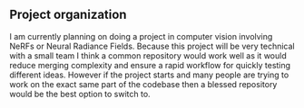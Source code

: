 ## Project organization
I am currently planning on doing a project in computer vision involving NeRFs or Neural Radiance Fields. Because this project will be very technical with a small team I think a common repository would work well as it would reduce merging complexity and ensure a rapid workflow for quickly testing different ideas. However if the project starts and many people are trying to work on the exact same part of the codebase then a blessed repository would be the best option to switch to.
